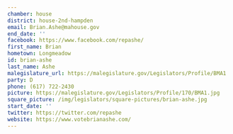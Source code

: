 ```yaml
---
chamber: house
district: house-2nd-hampden
email: Brian.Ashe@mahouse.gov
end_date: ''
facebook: https://www.facebook.com/repashe/
first_name: Brian
hometown: Longmeadow
id: brian-ashe
last_name: Ashe
malegislature_url: https://malegislature.gov/Legislators/Profile/BMA1
party: D
phone: (617) 722-2430
picture: https://malegislature.gov/Legislators/Profile/170/BMA1.jpg
square_picture: /img/legislators/square-pictures/brian-ashe.jpg
start_date: ''
twitter: https://twitter.com/repashe
website: https://www.votebrianashe.com/
---
```

